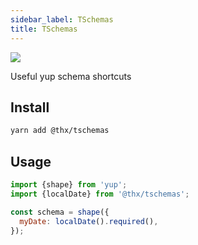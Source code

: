 ```yaml
---
sidebar_label: TSchemas
title: TSchemas
---
```


[![](/coverage/tschemas.svg)](/coverage/tschemas/lcov-report/index.html)

Useful yup schema shortcuts

## Install
```bash
yarn add @thx/tschemas
```

## Usage

```js
import {shape} from 'yup';
import {localDate} from '@thx/tschemas';

const schema = shape({
  myDate: localDate().required(),
});
```
